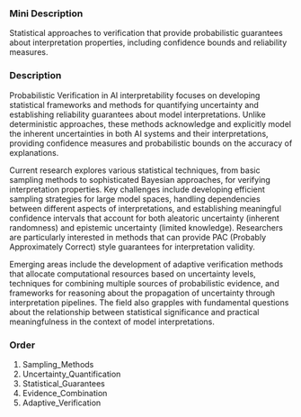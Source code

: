 ### Mini Description

Statistical approaches to verification that provide probabilistic guarantees about interpretation properties, including confidence bounds and reliability measures.

### Description

Probabilistic Verification in AI interpretability focuses on developing statistical frameworks and methods for quantifying uncertainty and establishing reliability guarantees about model interpretations. Unlike deterministic approaches, these methods acknowledge and explicitly model the inherent uncertainties in both AI systems and their interpretations, providing confidence measures and probabilistic bounds on the accuracy of explanations.

Current research explores various statistical techniques, from basic sampling methods to sophisticated Bayesian approaches, for verifying interpretation properties. Key challenges include developing efficient sampling strategies for large model spaces, handling dependencies between different aspects of interpretations, and establishing meaningful confidence intervals that account for both aleatoric uncertainty (inherent randomness) and epistemic uncertainty (limited knowledge). Researchers are particularly interested in methods that can provide PAC (Probably Approximately Correct) style guarantees for interpretation validity.

Emerging areas include the development of adaptive verification methods that allocate computational resources based on uncertainty levels, techniques for combining multiple sources of probabilistic evidence, and frameworks for reasoning about the propagation of uncertainty through interpretation pipelines. The field also grapples with fundamental questions about the relationship between statistical significance and practical meaningfulness in the context of model interpretations.

### Order

1. Sampling_Methods
2. Uncertainty_Quantification
3. Statistical_Guarantees
4. Evidence_Combination
5. Adaptive_Verification
